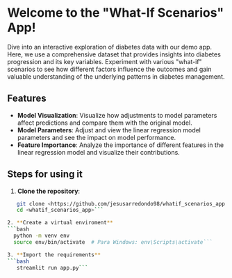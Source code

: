 # Welcome to the "What-If Scenarios" App!

Dive into an interactive exploration of diabetes data with our demo app. Here, we use a comprehensive dataset that provides insights into diabetes progression and its key variables. Experiment with various "what-if" scenarios to see how different factors influence the outcomes and gain valuable understanding of the underlying patterns in diabetes management.

## Features

- **Model Visualization**: Visualize how adjustments to model parameters affect predictions and compare them with the original model.
- **Model Parameters**: Adjust and view the linear regression model parameters and see the impact on model performance.
- **Feature Importance**: Analyze the importance of different features in the linear regression model and visualize their contributions.

## Steps for using it

1. **Clone the repository**:
```bash
   git clone <https://github.com/jesusarredondo98/whatif_scenarios_app.git>
   cd <whatif_scenarios_app>```

2. **Create a virtual enviroment**
```bash
  python -m venv env
  source env/bin/activate  # Para Windows: env\Scripts\activate```

3. **Import the requirements**
```bash
   streamlit run app.py```

